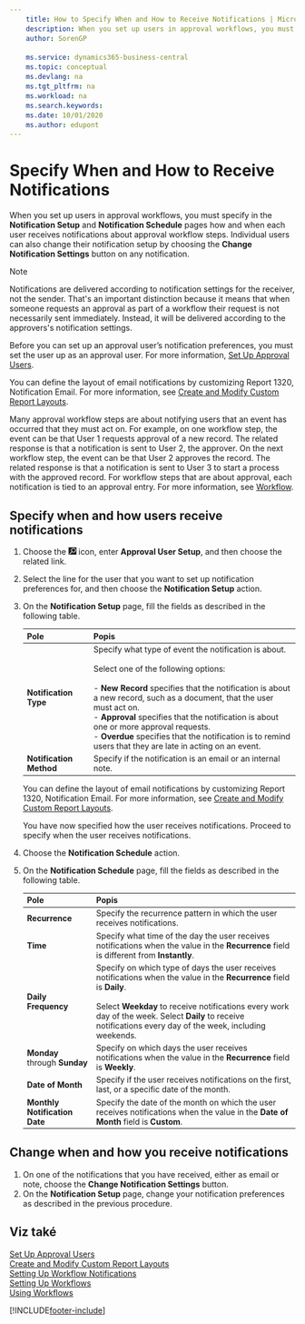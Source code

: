 ```yaml
---
    title: How to Specify When and How to Receive Notifications | Microsoft Docs
    description: When you set up users in approval workflows, you must specify in the Notification Setup and Notification Schedule pages how and when each user receives notifications about approval workflow steps. Individual users can also change their notification setup by choosing the Change Notification Settings button on any notification.
    author: SorenGP

    ms.service: dynamics365-business-central
    ms.topic: conceptual
    ms.devlang: na
    ms.tgt_pltfrm: na
    ms.workload: na
    ms.search.keywords:
    ms.date: 10/01/2020
    ms.author: edupont
---
```

# Specify When and How to Receive Notifications
When you set up users in approval workflows, you must specify in the **Notification Setup** and **Notification Schedule** pages how and when each user receives notifications about approval workflow steps. Individual users can also change their notification setup by choosing the **Change Notification Settings** button on any notification.

> [!NOTE]
> Notifications are delivered according to notification settings for the receiver, not the sender. That's an important distinction because it means that when someone requests an approval as part of a workflow their request is not necessarily sent immediately. Instead, it will be delivered according to the approvers's notification settings.

Before you can set up an approval user’s notification preferences, you must set the user up as an approval user. For more information, [Set Up Approval Users](across-how-to-set-up-approval-users.md).

You can define the layout of email notifications by customizing Report 1320, Notification Email. For more information, see [Create and Modify Custom Report Layouts](ui-how-create-custom-report-layout.md).

Many approval workflow steps are about notifying users that an event has occurred that they must act on. For example, on one workflow step, the event can be that User 1 requests approval of a new record. The related response is that a notification is sent to User 2, the approver. On the next workflow step, the event can be that User 2 approves the record. The related response is that a notification is sent to User 3 to start a process with the approved record. For workflow steps that are about approval, each notification is tied to an approval entry. For more information, see [Workflow](across-workflow.md).

## Specify when and how users receive notifications

1. Choose the ![Lightbulb that opens the Tell Me feature](media/ui-search/search_small.png "Tell me what you want to do") icon, enter **Approval User Setup**, and then choose the related link.
2. Select the line for the user that you want to set up notification preferences for, and then choose the **Notification Setup** action.
3. On the **Notification Setup** page, fill the fields as described in the following table.

   | Pole | Popis |
   |---------------------------------|---------------------------------------|  
   | **Notification Type** | Specify what type of event the notification is about.<br /><br /> Select one of the following options:<br /><br /> -   **New Record** specifies that the notification is about a new record, such as a document, that the user must act on.<br />-   **Approval** specifies that the notification is about one or more approval requests.<br />-   **Overdue** specifies that the notification is to remind users that they are late in acting on an event. |
   | **Notification Method** | Specify if the notification is an email or an internal note. |

   You can define the layout of email notifications by customizing Report 1320, Notification Email. For more information, see [Create and Modify Custom Report Layouts](ui-how-create-custom-report-layout.md).

   You have now specified how the user receives notifications. Proceed to specify when the user receives notifications.

4. Choose the **Notification Schedule** action.
5. On the **Notification Schedule** page, fill the fields as described in the following table.

   | Pole | Popis |
   |---------------------------------|---------------------------------------|  
   | **Recurrence** | Specify the recurrence pattern in which the user receives notifications. |
   | **Time** | Specify what time of the day the user receives notifications when the value in the **Recurrence** field is different from **Instantly**. |
   | **Daily Frequency** | Specify on which type of days the user receives notifications when the value in the **Recurrence** field is **Daily**.<br /><br /> Select **Weekday** to receive notifications every work day of the week. Select **Daily** to receive notifications every day of the week, including weekends. |
   | **Monday** through **Sunday** | Specify on which days the user receives notifications when the value in the **Recurrence** field is **Weekly**. |
   | **Date of Month** | Specify if the user receives notifications on the first, last, or a specific date of the month. |
   | **Monthly Notification Date** | Specify the date of the month on which the user receives notifications when the value in the **Date of Month** field is **Custom**. |

## Change when and how you receive notifications
1. On one of the notifications that you have received, either as email or note, choose the **Change Notification Settings** button.
2. On the **Notification Setup** page, change your notification preferences as described in the previous procedure.

## Viz také
[Set Up Approval Users](across-how-to-set-up-approval-users.md)   
[Create and Modify Custom Report Layouts](ui-how-create-custom-report-layout.md)   
[Setting Up Workflow Notifications](across-setting-up-workflow-notifications.md)   
[Setting Up Workflows](across-set-up-workflows.md)   
[Using Workflows](across-use-workflows.md)


[!INCLUDE[footer-include](includes/footer-banner.md)]